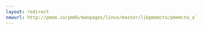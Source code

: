 ```yaml
---
layout: redirect
newurl: http://pmem.io/pmdk/manpages/linux/master/libpmemcto/pmemcto_aligned_alloc.3.html
---
```

